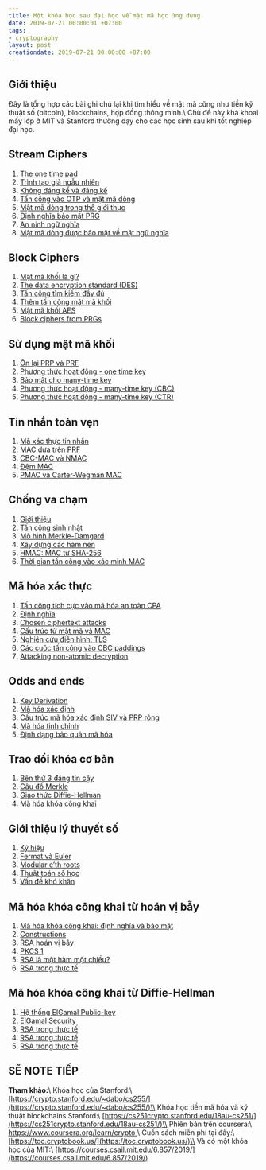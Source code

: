 ```yaml
---
title: Một khóa học sau đại học về mật mã học ứng dụng
date: 2019-07-21 00:00:01 +07:00
tags:
- cryptography
layout: post
creationdate: 2019-07-21 00:00:00 +07:00
---
```


## Giới thiệu

Đây là tổng hợp các bài ghi chú lại khi tìm hiểu về mật mã cũng như tiền kỹ thuật số (bitcoin), blockchains, hợp đồng thông minh.\\
Chủ để này khá khoai mấy lớp ở MIT và Stanford thường dạy cho các học sinh sau khi tốt nghiệp đại học.
## Stream Ciphers

1. [The one time pad](/crypto/001.html)
2. [Trình tạo giả ngẫu nhiên](/crypto/002.html)
3. [Không đáng kể và đáng kể](/crypto/003.html)
4. [Tấn công vào OTP và mật mã dòng](/crypto/004.html)
5. [Mật mã dòng trong thế giới thực](/crypto/005.html)
6. [Định nghĩa bảo mật PRG](/crypto/006.html)
7. [An ninh ngữ nghĩa](/crypto/007.html)
8. [Mật mã dòng được bảo mật về mặt ngữ nghĩa](/crypto/008.html)

## Block Ciphers

1. [Mật mã khối là gì?](/crypto/009.html)
2. [The data encryption standard (DES)](/crypto/010.html)
3. [Tấn công tìm kiếm đầy đủ](/crypto/011.html)
4. [Thêm tấn công mật mã khối](/crypto/012.html)
5. [Mật mã khối AES](/crypto/013.html)
6. [Block ciphers from PRGs](/crypto/014.html)

## Sử dụng mật mã khối

1. [Ôn lại PRP và PRF](/crypto/015.html)
2. [Phương thức hoạt đông - one time key](/crypto/016.html)
3. [Bảo mật cho many-time key](/crypto/017.html)
4. [Phương thức hoạt động - many-time key (CBC)](/crypto/018.html)
5. [Phương thức hoạt động - many-time key (CTR)](/crypto/019.html)

## Tin nhắn toàn vẹn

1. [Mã xác thực tin nhắn](/crypto/020.html)
2. [MAC dựa trên PRF](/crypto/021.html)
3. [CBC-MAC và NMAC](/crypto/022.html)
4. [Đệm MAC](/crypto/023.html)
5. [PMAC và Carter-Wegman MAC](/crypto/024.html)


## Chống va chạm

1. [Giới thiệu](/crypto/025.html)
2. [Tấn công sinh nhật](/crypto/026.html)
3. [Mô hình Merkle-Damgard](/crypto/027.html)
4. [Xây dựng các hàm nén](/crypto/028.html)
5. [HMAC: MAC từ SHA-256](/crypto/029.html)
6. [Thời gian tấn công vào xác minh MAC](/crypto/030.html)

## Mã hóa xác thực

1. [Tấn công tích cực vào mã hóa an toàn CPA](/crypto/031.html)
2. [Định nghĩa](/crypto/032.html)
3. [Chosen ciphertext attacks](/crypto/033.html)
4. [Cấu trúc từ mật mã và MAC](/crypto/034.html)
5. [Nghiên cứu điển hình: TLS](/crypto/035.html)
6. [Các cuộc tấn công vào CBC paddings](/crypto/036.html)
7. [Attacking non-atomic decryption](/crypto/037.html)

## Odds	and	ends	

1. [Key	Derivation](/crypto/038.html)
2. [Mã hóa xác định](/crypto/039.html)
3. [Cấu trúc mã hóa xác định SIV và PRP rộng](/crypto/040.html)
4. [Mã hóa tinh chỉnh](/crypto/041.html)
5. [Định dạng bảo quản mã hóa](/crypto/042.html)

## Trao đổi khóa cơ bản

1. [Bên thứ 3 đáng tin cậy](/crypto/043.html)
2. [Câu đố Merkle](/crypto/044.html)
3. [Giao thức Diffie-Hellman](/crypto/045.html)
4. [Mã hóa khóa công khai](/crypto/046.html)

## Giới thiệu lý thuyết số

1. [Ký hiệu](/crypto/047.html)
2. [Fermat và Euler](/crypto/048.html)
3. [Modular e’th roots](/crypto/049.html)
4. [Thuật toán số học](/crypto/050.html)
5. [Vấn đề khó khăn](/crypto/051.html)


## Mã hóa khóa công khai từ hoán vị bẫy

1. [Mã hóa khóa công khai: định nghĩa và bảo mật](/crypto/052.html)
2. [Constructions](/crypto/053.html)
3. [RSA hoán vị bẫy](/crypto/054.html)
4. [PKCS 1](/crypto/055.html)
5. [RSA là một hàm một chiều?](/crypto/056.html)
6. [RSA trong thực tế](/crypto/057.html)

## Mã hóa khóa công khai từ Diffie-Hellman

1. [Hệ thống ElGamal Public-key](/crypto/058.html)
2. [ElGamal	Security](/crypto/059.html)
3. [RSA trong thực tế](/crypto/060.html)
4. [RSA trong thực tế](/crypto/061.html)
5. [RSA trong thực tế](/crypto/062.html)












## SẼ NOTE TIẾP

**Tham khảo:**\\
Khóa học của Stanford:\\
[https://crypto.stanford.edu/~dabo/cs255/](https://crypto.stanford.edu/~dabo/cs255/)\\
Khóa học tiền mã hóa và ký thuật blockchains Stanford:\\
[https://cs251crypto.stanford.edu/18au-cs251/](https://cs251crypto.stanford.edu/18au-cs251/)\\
Phiên bản trên coursera:\\
[https://www.coursera.org/learn/crypto ](https://www.coursera.org/learn/crypto)\\
Cuốn sách miễn phí tại đây:\\
[https://toc.cryptobook.us/](https://toc.cryptobook.us/)\\
Và có một khóa học của MIT:\\
[https://courses.csail.mit.edu/6.857/2019/](https://courses.csail.mit.edu/6.857/2019/)

